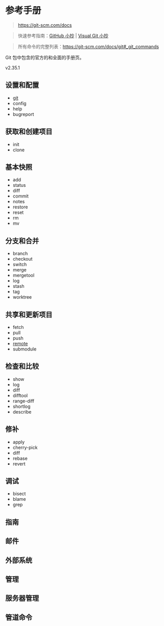 # 参考手册

> https://git-scm.com/docs

> 快速参考指南：[GitHub 小抄](https://github.github.com/training-kit/)      |      [Visual Git 小抄](https://ndpsoftware.com/git-cheatsheet.html)

> 所有命令的完整列表：https://git-scm.com/docs/git#_git_commands

Git 包中包含的官方的和全面的手册页。

v2.35.1

## 设置和配置

* [git](基础工具/版本控制工具/git/文档/参考手册/git.md)
* config
* help
* bugreport

## 获取和创建项目

* init
* clone

## 基本快照

* add
* status
* diff
* commit
* notes
* restore
* reset
* rm
* mv

## 分支和合并

* branch
* checkout
* switch
* merge
* mergetool
* log
* stash
* tag
* worktree

## 共享和更新项目

* fetch
* pull
* push
* [remote](基础工具/版本控制工具/git/文档/参考手册/git-remote)
* submodule

## 检查和比较

* show
* log
* diff
* difftool
* range-diff
* shortlog
* describe

## 修补

* apply
* cherry-pick
* diff
* rebase
* revert

## 调试

* bisect
* blame
* grep

## 指南



## 邮件



## 外部系统



## 管理



## 服务器管理



## 管道命令

